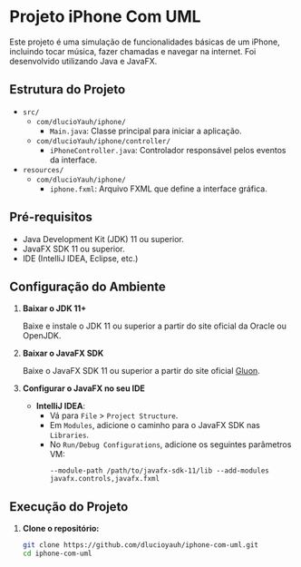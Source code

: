 # Projeto iPhone Com UML

Este projeto é uma simulação de funcionalidades básicas de um iPhone, incluindo tocar música, fazer chamadas e navegar na internet. Foi desenvolvido utilizando Java e JavaFX.

## Estrutura do Projeto

- `src/`
  - `com/dlucioYauh/iphone/`
    - `Main.java`: Classe principal para iniciar a aplicação.
  - `com/dlucioYauh/iphone/controller/`
    - `iPhoneController.java`: Controlador responsável pelos eventos da interface.
- `resources/`
  - `com/dlucioYauh/iphone/`
    - `iphone.fxml`: Arquivo FXML que define a interface gráfica.


## Pré-requisitos

- Java Development Kit (JDK) 11 ou superior.
- JavaFX SDK 11 ou superior.
- IDE (IntelliJ IDEA, Eclipse, etc.)

## Configuração do Ambiente

1. **Baixar o JDK 11+**

   Baixe e instale o JDK 11 ou superior a partir do site oficial da Oracle ou OpenJDK.

2. **Baixar o JavaFX SDK**

   Baixe o JavaFX SDK 11 ou superior a partir do site oficial [Gluon](https://gluonhq.com/products/javafx/).

3. **Configurar o JavaFX no seu IDE**

   - **IntelliJ IDEA**:
     - Vá para `File` > `Project Structure`.
     - Em `Modules`, adicione o caminho para o JavaFX SDK nas `Libraries`.
     - No `Run/Debug Configurations`, adicione os seguintes parâmetros VM:
       ```
       --module-path /path/to/javafx-sdk-11/lib --add-modules javafx.controls,javafx.fxml
       ```

## Execução do Projeto

1. **Clone o repositório:**

   ```sh
   git clone https://github.com/dlucioyauh/iphone-com-uml.git
   cd iphone-com-uml
